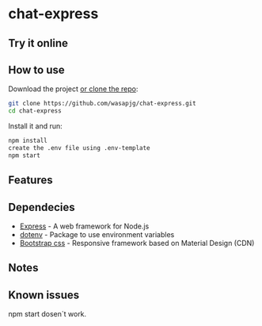 # chat-express

## Try it online

## How to use
Download the project [or clone the repo](https://github.com/wasapjg/chat-express.git):

```sh
git clone https://github.com/wasapjg/chat-express.git
cd chat-express
```

Install it and run:

```sh
npm install
create the .env file using .env-template
npm start

```

## Features

## Dependecies
- [Express](https://expressjs.com/) - A web framework for Node.js
- [dotenv](https://www.npmjs.com/package/dotenv) - Package to use environment variables
- [Bootstrap css](https://getbootstrap.com) - Responsive framework based on Material Design (CDN)


## Notes

## Known issues

npm start dosen´t work.